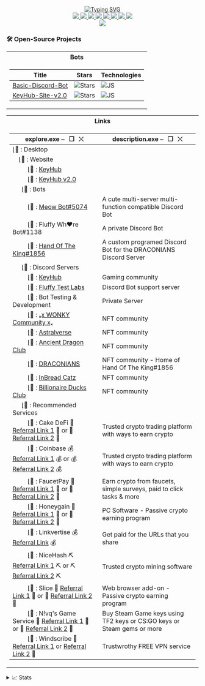 <p align="center">
<a href="https://github.com/Ki77y666">
    <img src="https://readme-typing-svg.demolab.com/?font=Fira+Code&weight=600&size=20&duration=4000&pause=10&color=4C00F7&center=true&multiline=true&width=1000&height=200&lines=Ki77y666;Yes+i'm+a+fluffball.+Deal+with+it.;=^_^=;-+KeyHub+co-owner;-+Developer+of+3+Discord+Bots;-+Admin+%2F+Moderator+of+multiple+Discord+Servers;+;" alt="Typing SVG" />
</a>
<br/>

<a href="https://discord.gg/yG78Qp8wYJ">
    <img src="https://img.shields.io/badge/Discord-Ki77y666-purple?style=flat-square&logo=discord&logoColor=white">
</a>  
<a href="https://steamcommunity.com/id/Ki77y666/">
    <img src="https://img.shields.io/badge/Steam-Ki77y666-blue?style=flat-square&logo=steam&logoColor=white">
</a>  
<a href="https://twitter.com/Ki77y666">
    <img src="https://img.shields.io/badge/Twitter-Ki77y666-purple?style=flat-square&logo=Twitter&logoColor=white">
</a>
<a href="https://www.facebook.com/Ki77y666/">
    <img src="https://img.shields.io/badge/Facebook-Ki77y666-blue?style=flat-square&logo=facebook&logoColor=white">
</a>
<a href="https://www.reddit.com/user/Ki77y666">
    <img src="https://img.shields.io/badge/Reddit-Ki77y666-purple?style=flat-square&logo=reddit&logoColor=white">
</a>
<a href="mailto:nosman666@live.co.uk">
    <img src="https://img.shields.io/badge/-Email-blue?style=flat-square&logo=gmail&logoColor=white">
</a>
<a href="http://live.xbox.com/Profile?Gamertag=Ki77y666">
    <img src="https://img.shields.io/badge/Xbox-Ki77y666-purple?style=flat-square&logo=xbox&logoColor=white">
</a>
<a href="https://paypal.me/PayTheKi77y666/">
    <img src="https://img.shields.io/badge/PayPal-Ki77y666-blue?style=flat-square&logo=paypal&logoColor=white">
</a>

<br/> 

<!-- <a href="https://github.com/Ki77y666">
    <img src="https://github-readme-stats.vercel.app/api?username=Ki77y666&show_icons=true&count_private=true&show_icons=true&hide_border=true&hide_title=true&card_width=300px&hide_rank=true&bg_color=00000000&theme=dracula">
</a> -->

<a href="https://github.com/Ki77y666">
    <img src="https://github-stats-alpha.vercel.app/api?username=Ki77y666&cc=22272e&tc=37BCF6&ic=fff&bc=0000">
</a>
</p>

### 🛠️ Open-Source Projects
<table>
<tr><th> Bots </th></tr>
<tr><td>

| Title | Stars | Technologies |
|--|--|--|
| [Basic-Discord-Bot](https://github.com/Ki77y666/Basic-Discord-Bot) | <img alt="Stars" src="https://img.shields.io/github/stars/Ki77y666/Basic-Discord-Bot?style=flat-square&labelColor=black"/> | ![JS](https://img.shields.io/badge/JS-black?style=flat-square&logo=javascript)|
| [KeyHub-Site-v2.0](https://github.com/Ki77y666/KeyHub-Site-v2.0) | <img alt="Stars" src="https://img.shields.io/github/stars/Ki77y666/KeyHub-Site-v2.0?style=flat-square&labelColor=black"/> | ![JS](https://img.shields.io/badge/JS-black?style=flat-square&logo=javascript)|

</td></tr> </table>

<table>
<tr><th> Links </th></tr>
<tr><td>

| explore.exe          ⎯⠀❐⠀⤬ | description.exe          ⎯⠀❐⠀⤬ |
| -- | -- |
|⌊📂 : Desktop | |
|⠀ ⌊📂 : Website | |
|⠀⠀ ⠀⌊📁 : [KeyHub](https://key-hub.eu/) | |
|⠀⠀ ⠀⌊📁 : [KeyHub v2.0](https://ki77y666.github.io/KeyHub-Site-v2.0/) | |
|⠀⠀⌊📂 : Bots | |
|⠀⠀ ⠀⌊📁 : [Meow Bot#5074](https://top.gg/bot/988041477722603560) | A cute multi-server multi-function compatible Discord Bot |
|⠀⠀ ⠀⌊📁 : Fluffy Wh♥re Bot#1138 | A private Discord Bot |
|⠀⠀ ⠀⌊📁 : [Hand Of The King#1856](https://discordbotlist.com/bots/hand-of-the-king) |  A custom programed Discord Bot for the DRɅCONIɅNS Discord Server |
|⠀⠀⌊📂 : Discord Servers | |
|⠀⠀ ⠀⌊📁 : [KeyHub](https://discord.gg/yG78Qp8wYJ) | Gaming community |
|⠀⠀ ⠀⌊📁 : [Fluffy Test Labs](https://discord.gg/92mEjAk7ZE) | Discord Bot support server |
|⠀⠀ ⠀⌊📁 : Bot Testing & Development | Private Server |
|⠀⠀ ⠀⌊📁 : [ₓⅹ WONKY Community ⅹₓ](https://discord.gg/hWj8atq8jH) | NFT community |
|⠀⠀ ⠀⌊📁 : [Astralverse](https://discord.gg/NXNfAdYjS3) | NFT community |
|⠀⠀ ⠀⌊📁 : [Ancient Dragon Club](https://discord.gg/2d5CBAqJtj) | NFT community |
|⠀⠀ ⠀⌊📁 : [DRɅCONIɅNS](https://discord.gg/ySxE3gQxWe) | NFT community - Home of Hand Of The King#1856 |
|⠀⠀ ⠀⌊📁 : [InBread Catz](https://discord.gg/HGsDJK5WCR) | NFT community |
|⠀⠀ ⠀⌊📁 : [Billionaire Ducks Club](https://discord.gg/RDJctDpbzp) | NFT community |
|⠀⠀⌊📂 : Recommended Services | |
|⠀⠀ ⠀⌊📁 : Cake DeFi 🧁 [Referral Link 1](http://lyksoomu.com/27088791/cake-defi) 🧁 or 🧁 [Referral Link 2](https://link-target.net/566060/cake-defi) 🧁 | Trusted crypto trading platform with ways to earn crypto |
|⠀⠀ ⠀⌊📁 : Coinbase 💰 [Referral Link 1](http://lyksoomu.com/27088791/coinbase) 💰 or 💰 [Referral Link 2](https://direct-link.net/566060/coinbase) 💰 | Trusted crypto trading platform with ways to earn crypto |
|⠀⠀ ⠀⌊📁 : FaucetPay 🚰 [Referral Link 1](http://lyksoomu.com/27088791/fluid-nodes) 🚰 or 🚰 [Referral Link 2](https://link-hub.net/566060/fluidnodes) 🚰 | Earn crypto from faucets, simple surveys, paid to click tasks & more |
|⠀⠀ ⠀⌊📁 : Honeygain 🍯 [Referral Link 1](http://lyksoomu.com/27088791/honeygain) 🍯 or 🍯 [Referral Link 2](https://link-center.net/566060/honeygain) 🍯 | PC Software - Passive crypto earning program |
|⠀⠀ ⠀⌊📁 : Linkvertise 💰 [Referral Link](https://publisher.linkvertise.com/ac/566060) 💰 | Get paid for the URLs that you share |
|⠀⠀ ⠀⌊📁 : NiceHash ⛏ [Referral Link 1](http://lyksoomu.com/27088791/nicehash) ⛏ or ⛏ [Referral Link 2](https://link-target.net/566060/nicehash) ⛏ | Trusted crypto mining software |
|⠀⠀ ⠀⌊📁 : Slice 🔗 [Referral Link 1](http://lyksoomu.com/27088791/slice) 🔗 or 🔗 [Referral Link 2](https://link-target.net/566060/slice) 🔗 | Web browser add-on - Passive crypto earning program |
|⠀⠀ ⠀⌊📁 : N!vq's Game Service 🔗 [Referral Link 1](http://lyksoomu.com/27088791/nivq-game-service) 🔗 or 🔗 [Referral Link 2](https://link-hub.net/566060/nivq-game-service) 🔗 | Buy Steam Game keys using TF2 keys or CS:GO keys or Steam gems or more |
|⠀⠀ ⠀⌊📁 : Windscribe 🔗 [Referral Link 1](http://lyksoomu.com/27088791/windscribe) or [Referral Link 2](https://link-hub.net/566060/windscribe) 🔗 | Trustwrothy FREE VPN service |
</td></tr>
</table>

<details>
<summary>📈 Stats</summary>
<br>
My Github Stats

![](http://github-profile-summary-cards.vercel.app/api/cards/profile-details?username=Ki77y666&theme=dracula) 

![](http://github-profile-summary-cards.vercel.app/api/cards/repos-per-language?username=Ki77y666&theme=dracula) 
![](http://github-profile-summary-cards.vercel.app/api/cards/most-commit-language?username=Ki77y666&theme=dracula)


<br>
